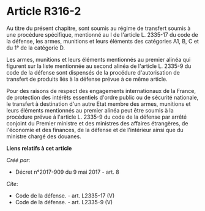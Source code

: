 # Article R316-2

Au titre du présent chapitre, sont soumis au régime de transfert soumis à une procédure spécifique, mentionné au I de
l'article L. 2335-17 du code de la défense, les armes, munitions et leurs éléments des catégories A1, B, C et du 1° de la
catégorie D. 

Les armes, munitions et leurs éléments mentionnés au premier alinéa qui figurent sur la liste mentionnée au second alinéa de
l'article L. 2335-9 du code de la défense sont dispensés de la procédure d'autorisation de transfert de produits liés à la
défense prévue à ce même article. 

Pour des raisons de respect des engagements internationaux de la France, de protection des intérêts essentiels d'ordre public
ou de sécurité nationale, le transfert à destination d'un autre Etat membre des armes, munitions et leurs éléments mentionnés
au premier alinéa peut être soumis à la procédure prévue à l'article L. 2335-9 du code de la défense par arrêté conjoint du
Premier ministre et des ministres des affaires étrangères, de l'économie et des finances, de la défense et de l'intérieur
ainsi que du ministre chargé des douanes.

**Liens relatifs à cet article**

_Créé par_:

  - Décret n°2017-909 du 9 mai 2017 - art. 8

_Cite_:

  - Code de la défense. - art. L2335-17 (V)
  - Code de la défense. - art. L2335-9 (V)
